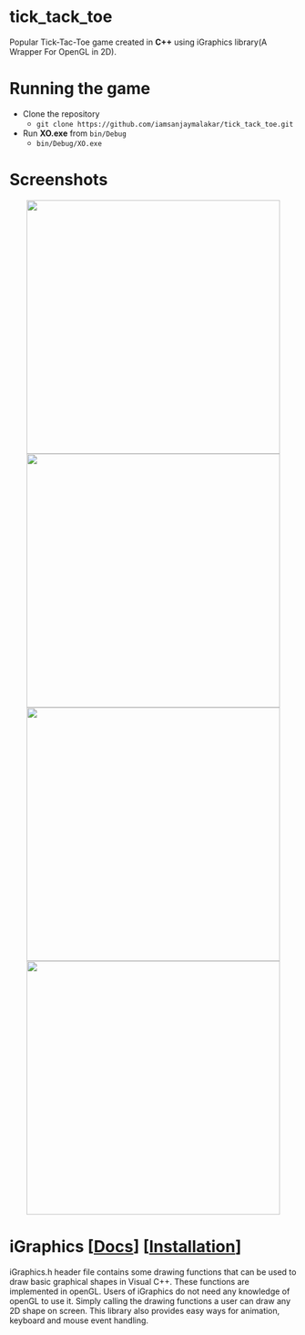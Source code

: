 # tick_tack_toe
Popular Tick-Tac-Toe game created in **C++** using iGraphics library(A Wrapper For OpenGL in 2D).

# Running the game
- Clone the repository
  - `git clone https://github.com/iamsanjaymalakar/tick_tack_toe.git`
- Run **XO.exe** from `bin/Debug`
  - `bin/Debug/XO.exe`

# Screenshots
<div align="center">
    <img src="/docs/snaps/main.PNG" width="445px"</img> 
    <img src="/docs/snaps/game.PNG" width="445px"</img> 
</div>
<div align="center">
    <img src="/docs/snaps/win.PNG" width="445px"</img> 
    <img src="/docs/snaps/res.PNG" width="445px"</img> 
</div>

# iGraphics [[Docs](docs/iDoc.pdf)] [[Installation](docs/UserGuide.pdf)]
iGraphics.h header file contains some drawing functions that can be
used to draw basic graphical shapes in Visual C++. These functions
are implemented in openGL. Users of iGraphics do not need any
knowledge of openGL to use it. Simply calling the drawing functions a
user can draw any 2D shape on screen. This library also provides easy
ways for animation, keyboard and mouse event handling.
